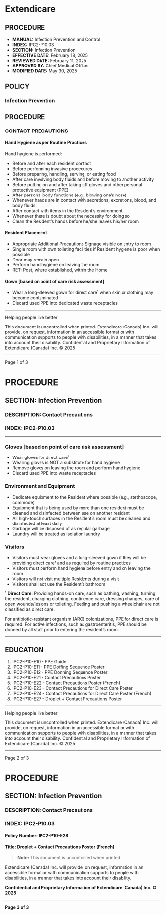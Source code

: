 # Extendicare

## PROCEDURE

- **MANUAL:** Infection Prevention and Control
- **INDEX:** IPC2-P10.03
- **SECTION:** Infection Prevention
- **EFFECTIVE DATE:** February 18, 2025
- **REVIEWED DATE:** February 11, 2025
- **APPROVED BY:** Chief Medical Officer
- **MODIFIED DATE:** May 30, 2025

## POLICY

### Infection Prevention

## PROCEDURE

### CONTACT PRECAUTIONS

#### Hand Hygiene as per Routine Practices

Hand hygiene is performed:
- Before and after each resident contact
- Before performing invasive procedures
- Before preparing, handling, serving, or eating food
- After care involving body fluids and before moving to another activity
- Before putting on and after taking off gloves and other personal protective equipment (PPE)
- After personal body functions (e.g., blowing one’s nose)
- Whenever hands are in contact with secretions, excretions, blood, and body fluids
- After contact with items in the Resident’s environment
- Whenever there is doubt about the necessity for doing so
- Clean the Resident’s hands before he/she leaves his/her room

#### Resident Placement

- Appropriate Additional Precautions Signage visible on entry to room
- Single room with own toileting facilities if Resident hygiene is poor when possible
- Door may remain open
- Perform hand hygiene on leaving the room
- RET: Post, where established, within the Home

#### Gown [based on point of care risk assessment]

- Wear a long-sleeved gown for direct care¹ when skin or clothing may become contaminated
- Discard used PPE into dedicated waste receptacles

----

Helping people live better

This document is uncontrolled when printed. Extendicare (Canada) Inc. will provide, on request, information in an accessible format or with communication supports to people with disabilities, in a manner that takes into account their disability. Confidential and Proprietary Information of Extendicare (Canada) Inc. © 2025

----

Page 1 of 3

# PROCEDURE

## SECTION: Infection Prevention
### DESCRIPTION: Contact Precautions
### INDEX: IPC2-P10.03

----

### Gloves [based on point of care risk assessment]
- Wear gloves for direct care¹
- Wearing gloves is NOT a substitute for hand hygiene
- Remove gloves on leaving the room and perform hand hygiene
- Discard used PPE into waste receptacles

### Environment and Equipment
- Dedicate equipment to the Resident where possible (e.g., stethoscope, commode)
- Equipment that is being used by more than one resident must be cleaned and disinfected between use on another resident
- All high-touch surfaces in the Resident’s room must be cleaned and disinfected at least daily
- Garbage will be disposed of as regular garbage
- Laundry will be treated as isolation laundry

### Visitors
- Visitors must wear gloves and a long-sleeved gown if they will be providing direct care¹ and as required by routine practices
- Visitors must perform hand hygiene before entry and on leaving the room
- Visitors will not visit multiple Residents during a visit
- Visitors shall not use the Resident’s bathroom

¹ **Direct Care**: Providing hands-on care, such as bathing, washing, turning the resident, changing clothing, continence care, dressing changes, care of open wounds/lesions or toileting. Feeding and pushing a wheelchair are not classified as direct care.

For antibiotic-resistant organism (ARO) colonizations, PPE for direct care is required. For active infections, such as gastroenteritis, PPE should be donned by all staff prior to entering the resident’s room.

----

## EDUCATION
1. IPC2-P10-E10 - PPE Guide
2. IPC2-P10-E11 - PPE Doffing Sequence Poster
3. IPC2-P10-E12 - PPE Donning Sequence Poster
4. IPC2-P10-E21 - Contact Precautions Poster
5. IPC2-P10-E22 - Contact Precautions Poster (French)
6. IPC2-P10-E23 - Contact Precautions for Direct Care Poster
7. IPC2-P10-E24 - Contact Precautions for Direct Care Poster (French)
8. IPC2-P10-E27 - Droplet + Contact Precautions Poster

----

Helping people live better

This document is uncontrolled when printed. Extendicare (Canada) Inc. will provide, on request, information in an accessible format or with communication supports to people with disabilities, in a manner that takes into account their disability. Confidential and Proprietary Information of Extendicare (Canada) Inc. © 2025

----

Page 2 of 3

# PROCEDURE

## SECTION: Infection Prevention
### DESCRIPTION: Contact Precautions
### INDEX: IPC2-P10.03

#### Policy Number: IPC2-P10-E28
#### Title: Droplet + Contact Precautions Poster (French)

> **Note:** This document is uncontrolled when printed.

Extendicare (Canada) Inc. will provide, on request, information in an accessible format or with communication supports to people with disabilities, in a manner that takes into account their disability.

**Confidential and Proprietary Information of Extendicare (Canada) Inc. © 2025**

----

**Page 3 of 3**